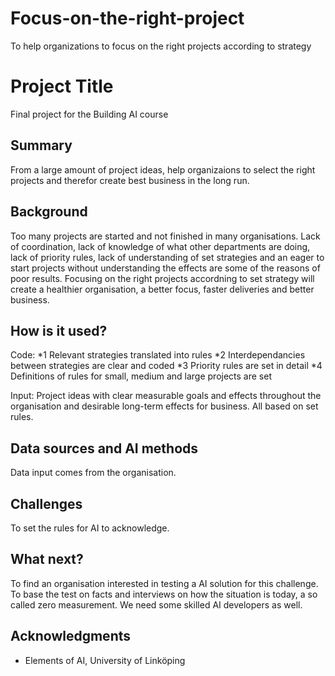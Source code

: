 # Focus-on-the-right-project
To help organizations to focus on the right projects according to strategy
# Project Title
Final project for the Building AI course

## Summary
From a large amount of project ideas, help organizaions to select the right projects and therefor create best business in the long run.

## Background
Too many projects are started and not finished in many organisations. Lack of coordination, lack of knowledge of what other departments are doing, lack of priority rules, lack of understanding of set strategies and an eager to start projects without understanding the effects are some of the reasons of poor results. 
Focusing on the right projects accordning to set strategy will create a healthier organisation, a better focus, faster deliveries and better business.

## How is it used?
Code: 
*1 Relevant strategies translated into rules
*2 Interdependancies between strategies are clear and coded
*3 Priority rules are set in detail
*4 Definitions of rules for small, medium and large projects are set

Input: Project ideas with clear measurable goals and effects throughout the organisation and desirable long-term effects for business. All based on set rules.

## Data sources and AI methods
Data input comes from the organisation. 

## Challenges
To set the rules for AI to acknowledge. 

## What next?
To find an organisation interested in testing a AI solution for this challenge. 
To base the test on facts and interviews on how the situation is today, a so called zero measurement. 
We need some skilled AI developers as well.

## Acknowledgments
* Elements of AI, University of Linköping
